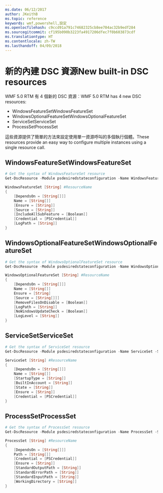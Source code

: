 ```yaml
---
ms.date: 06/12/2017
author: JKeithB
ms.topic: reference
keywords: wmf,powershell,設定
ms.openlocfilehash: c9ccd91a791c74682325cb8ee704ac32b9edf284
ms.sourcegitcommit: cf195b090b3223fa4917206dfec7f0b603873cdf
ms.translationtype: HT
ms.contentlocale: zh-TW
ms.lasthandoff: 04/09/2018
---
```

# <a name="new-built-in-dsc-resources"></a><span data-ttu-id="b6abf-102">新的內建 DSC 資源</span><span class="sxs-lookup"><span data-stu-id="b6abf-102">New built-in DSC resources</span></span>

<span data-ttu-id="b6abf-103">WMF 5.0 RTM 有 4 個新的 DSC 資源︰</span><span class="sxs-lookup"><span data-stu-id="b6abf-103">WMF 5.0 RTM has 4 new DSC resources:</span></span>
* <span data-ttu-id="b6abf-104">WindowsFeatureSet</span><span class="sxs-lookup"><span data-stu-id="b6abf-104">WindowsFeatureSet</span></span>
* <span data-ttu-id="b6abf-105">WindowsOptionalFeatureSet</span><span class="sxs-lookup"><span data-stu-id="b6abf-105">WindowsOptionalFeatureSet</span></span>
* <span data-ttu-id="b6abf-106">ServiceSet</span><span class="sxs-lookup"><span data-stu-id="b6abf-106">ServiceSet</span></span>
* <span data-ttu-id="b6abf-107">ProcessSet</span><span class="sxs-lookup"><span data-stu-id="b6abf-107">ProcessSet</span></span>

<span data-ttu-id="b6abf-108">這些資源提供了簡單的方法來設定使用單一資源呼叫的多個執行個體。</span><span class="sxs-lookup"><span data-stu-id="b6abf-108">These resources provide an easy way to configure multiple instances using a single resource call.</span></span>

## <a name="windowsfeatureset"></a><span data-ttu-id="b6abf-109">WindowsFeatureSet</span><span class="sxs-lookup"><span data-stu-id="b6abf-109">WindowsFeatureSet</span></span>

```powershell
# Get the syntax of WindowsFeatureSet resource
Get-DscResource -Module psdesiredstateconfiguration -Name WindowsFeatureSet -Syntax

WindowsFeatureSet [String] #ResourceName
{
    [DependsOn = [String[]]]
    Name = [String[]]
    [Ensure = [String]]
    [Source = [String]]
    [IncludeAllSubFeature = [Boolean]]
    [Credential = [PSCredential]]
    [LogPath = [String]]
}
```

## <a name="windowsoptionalfeatureset"></a><span data-ttu-id="b6abf-110">WindowsOptionalFeatureSet</span><span class="sxs-lookup"><span data-stu-id="b6abf-110">WindowsOptionalFeatureSet</span></span>

```powershell
# Get the syntax of WindowsOptionalFeatureSet resource
Get-DscResource -Module psdesiredstateconfiguration -Name WindowsOptionalFeatureSet -Syntax

WindowsOptionalFeatureSet [String] #ResourceName
{
    [DependsOn = [String[]]]
    Name = [String[]]
    Ensure = [String]
    [Source = [String[]]]
    [RemoveFilesOnDisable = [Boolean]]
    [LogPath = [String]]
    [NoWindowsUpdateCheck = [Boolean]]
    [LogLevel = [String]]
}
```

## <a name="serviceset"></a><span data-ttu-id="b6abf-111">ServiceSet</span><span class="sxs-lookup"><span data-stu-id="b6abf-111">ServiceSet</span></span>

```powershell
# Get the syntax of ServiceSet resource
Get-DscResource -Module psdesiredstateconfiguration -Name ServiceSet -Syntax

ServiceSet [String] #ResourceName
{
    [DependsOn = [String[]]]
    Name = [String[]]
    [StartupType = [String]]
    [BuiltInAccount = [String]]
    [State = [String]]
    [Ensure = [String]]
    [Credential = [PSCredential]]
}
```

## <a name="processset"></a><span data-ttu-id="b6abf-112">ProcessSet</span><span class="sxs-lookup"><span data-stu-id="b6abf-112">ProcessSet</span></span>

```powershell
# Get the syntax of ProcessSet resource
Get-DscResource -Module psdesiredstateconfiguration -Name ProcessSet -Syntax

ProcessSet [String] #ResourceName
{
    [DependsOn = [String[]]]
    Path = [String[]]
    [Credential = [PSCredential]]
    [Ensure = [String]]
    [StandardOutputPath = [String]]
    [StandardErrorPath = [String]]
    [StandardInputPath = [String]]
    [WorkingDirectory = [String]]
}
```
